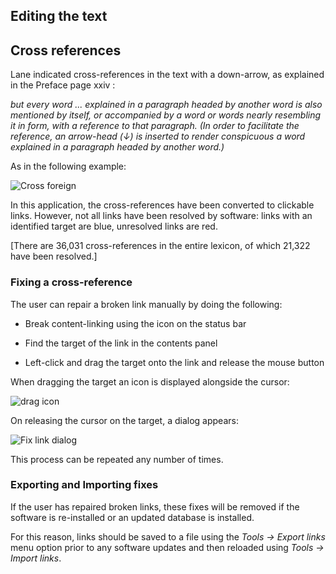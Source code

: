 ## Editing the text


## Cross references


Lane indicated cross-references in the text with a down-arrow, as explained in the Preface page xxiv :

*but every word ... explained in a paragraph headed by another word is also mentioned by itself, or accompanied by a word or words nearly resembling it in form, with a reference to that paragraph. (In order to facilitate the reference, an arrow-head (↓) is inserted to render conspicuous a word explained in a paragraph headed by another word.)*

As in the following example:

![Cross foreign](/images/foreign_orth.png)


In this application,  the cross-references have been converted to clickable links. However, not all links have been resolved by software: links with an identified target are blue, unresolved links are red.

[There are 36,031 cross-references in the entire lexicon, of which 21,322 have been resolved.]


### Fixing a cross-reference

The user can repair a broken link manually by doing the following:

+ Break content-linking using the icon on the status bar

+ Find the target of the link in the contents panel

+ Left-click and drag the target onto the link and release the mouse button


When dragging the target an icon is displayed alongside the cursor:


![drag icon](/images/fixlinksymbol.png)


On releasing the cursor on the target, a dialog appears:

![Fix link dialog](/images/fixlinkdialog.png)


This process can be repeated any number of times.


### Exporting and Importing fixes


If the user has repaired broken links, these fixes will be removed if the software is re-installed or an updated database is installed.

For this reason, links should be saved to a file using the *Tools -> Export links* menu option prior to any software updates and then reloaded using *Tools -> Import links*.

